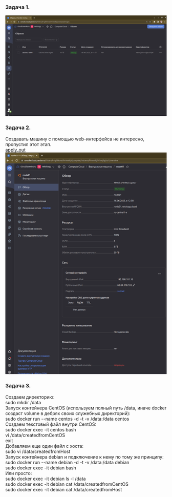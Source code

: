 ### Задача 1.  
![Proof](img/ubuntu_image.png)  

### Задача 2.  
Создавать машину с помощью web-интерфейса не интересно, пропустил этот этап.  
[apply_out](Terraform/apply_out.txt)
![YC proof](img/terraform_vm.png)

### Задача 3.  
Создаем директорию:  
sudo mkdir /data  
Запуск контейнера CentOS (используем полный путь /data, иначе docker создаст volume в дебрях своих служебных директорий):  
sudo docker run --name centos -d -t -v /data:/data centos  
Создаем текстовый файл внутри CentOS:  
sudo docker exec -it centos bash  
vi /data/createdfromCentOS  
exit  
Добавляем еще один файл с хоста:  
sudo vi /data/createdfromHost  
Запуск контейнера debian и подключение к нему по тому же принципу:  
sudo docker run --name debian -d -t -v /data:/data debian  
sudo docker exec -it debian bash  
Или просто:  
sudo docker exec -it debian ls -l /data  
sudo docker exec -it debian cat /data/createdfromCentOS  
sudo docker exec -it debian cat /data/createdfromHost  


